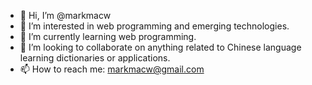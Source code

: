 - 👋 Hi, I’m @markmacw
- 👀 I’m interested in web programming and emerging technologies.
- 🌱 I’m currently learning web programming.
- 💞️ I’m looking to collaborate on anything related to Chinese language learning dictionaries or applications.
- 📫 How to reach me: markmacw@gmail.com

<!---
markmacw/markmacw is a ✨ special ✨ repository because its `README.md` (this file) appears on your GitHub profile.
You can click the Preview link to take a look at your changes.
--->
